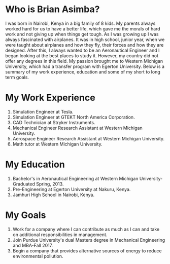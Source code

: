 # Who is Brian Asimba?

I was born in Nairobi, Kenya in a big family of 8 kids. My parents always worked hard for us to have a better life, which gave me the morals of hard work and not giving up when things get tough. As I was growing up I was always fascinated with airplanes. It was in high school, junior year, when we were taught about airplanes and how they fly, their forces and how they are designed. After this, I always wanted to be an Aeronautical Engineer and I began looking at the best places to study it. However, my country did not offer any degrees in this field. My passion brought me to Western Michigan University, which had a transfer program with Egerton University. Below is a summary of my work experience, education and some of my short to long term goals.

# **My Work Experience**
1. Simulation Engineer at Tesla.
2. Simulation Engineer at GTEKT North America Corporation.
3. CAD Technician at Stryker Instruments.
4. Mechanical Engineer Research Assistant at Western Michigan University.
5. Aerospace Engineer Research Assistant at Western Michigan University.
6. Math tutor at Western Michigan University.

# **My Education**
1. Bachelor's in Aeronautical Engineering at Western Michigan University-Graduated Spring, 2013.
2. Pre-Engineering at Egerton University at Nakuru, Kenya.
3. Jamhuri High School in Nairobi, Kenya.

# **My Goals**
1. Work for a company where I can contribute as much as I can and take on additional responsibilities in management.
2. Join Purdue University's dual Masters degree in Mechanical Engineering and MBA-Fall 2017.
3. Begin a company that provides alternative sources of energy to reduce environmental pollution.


